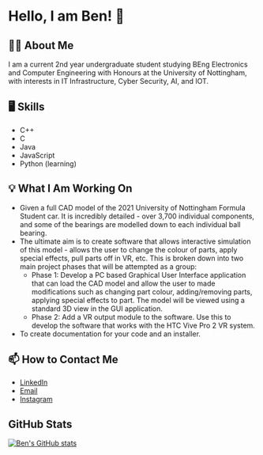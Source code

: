 # Hello, I am Ben! :wave:
## 👨‍🎓 About Me
I am a current 2nd year undergraduate student studying BEng Electronics and Computer Engineering with Honours at the University of Nottingham, with interests in IT Infrastructure, Cyber Security, AI, and IOT.
## 🖥️ Skills
- C++
- C
- Java
- JavaScript
- Python (learning)
## 💡 What I Am Working On
- Given a full CAD model of the 2021 University of Nottingham Formula Student car. It is incredibly detailed - over 3,700 individual components, and some of the bearings are modelled down to each individual ball bearing.
- The ultimate aim is to create software that allows interactive simulation of this model - allows the user to change the colour of parts, apply special effects, pull parts off in VR, etc. This is broken down into two main project phases that will be attempted as a group:
  -  Phase 1: Develop a PC based Graphical User Interface application that can load the CAD model and allow the user to made modifications such as changing part colour, adding/removing parts, applying special effects to part. The model will be viewed using a standard 3D view in the GUI application.
  - Phase 2: Add a VR output module to the software. Use this to develop the software that works with the HTC Vive Pro 2 VR system.
- To create documentation for your code and an installer.
## 📫 How to Contact Me
- [LinkedIn](https://www.linkedin.com/in/benjamin-tan-2003/) 
- [Email](mailto:benetc2003@gmail.com) 
- [Instagram](https://www.instagram.com/benjamintxn/?hl=en-gb) 
## GitHub Stats
[![Ben's GitHub stats](https://github-readme-stats.vercel.app/api?username=benjamintxn)](https://github.com/benjamintxn/github-readme-stats)
